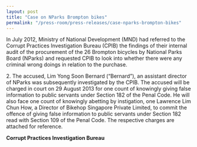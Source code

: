 ```yaml
---
layout: post
title: "Case on NParks Brompton bikes"
permalink: "/press-room/press-releases/case-nparks-brompton-bikes"
---
```

In July 2012, Ministry of National Development (MND) had referred to the Corrupt Practices Investigation Bureau (CPIB) the findings of their internal audit of the procurement of the 26 Brompton bicycles by National Parks Board (NParks) and requested CPIB to look into whether there were any criminal wrong doings in relation to the purchase.

2\.         The accused, Lim Yong Soon Bernard (“Bernard”), an assistant director of NParks was subsequently investigated by the CPIB. The accused will be charged in court on 29 August 2013 for one count of knowingly giving false information to public servants under Section 182 of the Penal Code. He will also face one count of knowingly abetting by instigation, one Lawrence Lim Chun How, a Director of Bikehop Singapore Private Limited, to commit the offence of giving false information to public servants under Section 182 read with Section 109 of the Penal Code. The respective charges are attached for reference.

**Corrupt Practices Investigation Bureau**
